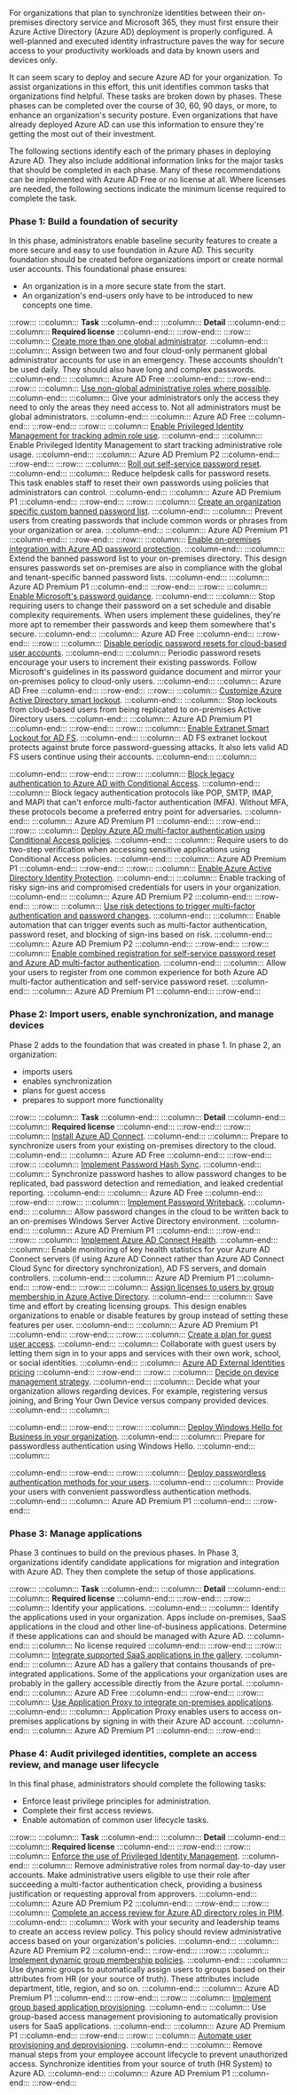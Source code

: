For organizations that plan to synchronize identities between their on-premises directory service and Microsoft 365, they must first ensure their Azure Active Directory (Azure AD) deployment is properly configured. A well-planned and executed identity infrastructure paves the way for secure access to your productivity workloads and data by known users and devices only.

It can seem scary to deploy and secure Azure AD for your organization. To assist organizations in this effort, this unit identifies common tasks that organizations find helpful. These tasks are broken down by phases. These phases can be completed over the course of 30, 60, 90 days, or more, to enhance an organization's security posture. Even organizations that have already deployed Azure AD can use this information to ensure they're getting the most out of their investment.

The following sections identify each of the primary phases in deploying Azure AD. They also include additional information links for the major tasks that should be completed in each phase. Many of these recommendations can be implemented with Azure AD Free or no license at all. Where licenses are needed, the following sections indicate the minimum license required to complete the task.

### Phase 1: Build a foundation of security

In this phase, administrators enable baseline security features to create a more secure and easy to use foundation in Azure AD. This security foundation should be created before organizations import or create normal user accounts. This foundational phase ensures:

 -  An organization is in a more secure state from the start.
 -  An organization's end-users only have to be introduced to new concepts one time.

:::row:::
  :::column:::
    **Task**
  :::column-end:::
  :::column:::
    **Detail**
  :::column-end:::
  :::column:::
    **Required license**
  :::column-end:::
:::row-end:::
:::row:::
  :::column:::
    [Create more than one global administrator](/azure/active-directory/roles/security-emergency-access?azure-portal=true).
  :::column-end:::
  :::column:::
    Assign between two and four cloud-only permanent global administrator accounts for use in an emergency. These accounts shouldn't be used daily. They should also have long and complex passwords.
  :::column-end:::
  :::column:::
    Azure AD Free
  :::column-end:::
:::row-end:::
:::row:::
  :::column:::
    [Use non-global administrative roles where possible](/azure/active-directory/roles/permissions-reference?azure-portal=true).
  :::column-end:::
  :::column:::
    Give your administrators only the access they need to only the areas they need access to. Not all administrators must be global administrators.
  :::column-end:::
  :::column:::
    Azure AD Free
  :::column-end:::
:::row-end:::
:::row:::
  :::column:::
    [Enable Privileged Identity Management for tracking admin role use](/azure/active-directory/privileged-identity-management/pim-getting-started?azure-portal=true).
  :::column-end:::
  :::column:::
    Enable Privileged Identity Management to start tracking administrative role usage.
  :::column-end:::
  :::column:::
    Azure AD Premium P2
  :::column-end:::
:::row-end:::
:::row:::
  :::column:::
    [Roll out self-service password reset](/azure/active-directory/authentication/howto-sspr-deployment?azure-portal=true).
  :::column-end:::
  :::column:::
    Reduce helpdesk calls for password resets. This task enables staff to reset their own passwords using policies that administrators can control.
  :::column-end:::
  :::column:::
    Azure AD Premium P1
  :::column-end:::
:::row-end:::
:::row:::
  :::column:::
    [Create an organization specific custom banned password list](/azure/active-directory/authentication/tutorial-configure-custom-password-protection?azure-portal=true).
  :::column-end:::
  :::column:::
    Prevent users from creating passwords that include common words or phrases from your organization or area.
  :::column-end:::
  :::column:::
    Azure AD Premium P1
  :::column-end:::
:::row-end:::
:::row:::
  :::column:::
    [Enable on-premises integration with Azure AD password protection](/azure/active-directory/authentication/concept-password-ban-bad-on-premises?azure-portal=true).
  :::column-end:::
  :::column:::
    Extend the banned password list to your on-premises directory. This design ensures passwords set on-premises are also in compliance with the global and tenant-specific banned password lists.
  :::column-end:::
  :::column:::
    Azure AD Premium P1
  :::column-end:::
:::row-end:::
:::row:::
  :::column:::
    [Enable Microsoft's password guidance](https://www.microsoft.com/research/publication/password-guidance?azure-portal=true).
  :::column-end:::
  :::column:::
    Stop requiring users to change their password on a set schedule and disable complexity requirements. When users implement these guidelines, they're more apt to remember their passwords and keep them somewhere that's secure.
  :::column-end:::
  :::column:::
    Azure AD Free
  :::column-end:::
:::row-end:::
:::row:::
  :::column:::
    [Disable periodic password resets for cloud-based user accounts](/azure/active-directory/authentication/concept-sspr-policy#set-a-password-to-never-expire?azure-portal=true).
  :::column-end:::
  :::column:::
    Periodic password resets encourage your users to increment their existing passwords. Follow Microsoft's guidelines in its password guidance document and mirror your on-premises policy to cloud-only users.
  :::column-end:::
  :::column:::
    Azure AD Free
  :::column-end:::
:::row-end:::
:::row:::
  :::column:::
    [Customize Azure Active Directory smart lockout](/azure/active-directory/authentication/howto-password-smart-lockout?azure-portal=true).
  :::column-end:::
  :::column:::
    Stop lockouts from cloud-based users from being replicated to on-premises Active Directory users.
  :::column-end:::
  :::column:::
    Azure AD Premium P1
  :::column-end:::
:::row-end:::
:::row:::
  :::column:::
    [Enable Extranet Smart Lockout for AD FS](/windows-server/identity/ad-fs/operations/configure-ad-fs-extranet-smart-lockout-protection?azure-portal=true).
  :::column-end:::
  :::column:::
    AD FS extranet lockout protects against brute force password-guessing attacks. It also lets valid AD FS users continue using their accounts.
  :::column-end:::
  :::column:::
    
  :::column-end:::
:::row-end:::
:::row:::
  :::column:::
    [Block legacy authentication to Azure AD with Conditional Access](/azure/active-directory/conditional-access/block-legacy-authentication?azure-portal=true).
  :::column-end:::
  :::column:::
    Block legacy authentication protocols like POP, SMTP, IMAP, and MAPI that can't enforce multi-factor authentication (MFA). Without MFA, these protocols become a preferred entry point for adversaries.
  :::column-end:::
  :::column:::
    Azure AD Premium P1
  :::column-end:::
:::row-end:::
:::row:::
  :::column:::
    [Deploy Azure AD multi-factor authentication using Conditional Access policies](/azure/active-directory/authentication/howto-mfa-getstarted?azure-portal=true).
  :::column-end:::
  :::column:::
    Require users to do two-step verification when accessing sensitive applications using Conditional Access policies.
  :::column-end:::
  :::column:::
    Azure AD Premium P1
  :::column-end:::
:::row-end:::
:::row:::
  :::column:::
    [Enable Azure Active Directory Identity Protection](/azure/active-directory/identity-protection/overview-identity-protection?azure-portal=true).
  :::column-end:::
  :::column:::
    Enable tracking of risky sign-ins and compromised credentials for users in your organization.
  :::column-end:::
  :::column:::
    Azure AD Premium P2
  :::column-end:::
:::row-end:::
:::row:::
  :::column:::
    [Use risk detections to trigger multi-factor authentication and password changes](/azure/active-directory/authentication/tutorial-risk-based-sspr-mfa?azure-portal=true).
  :::column-end:::
  :::column:::
    Enable automation that can trigger events such as multi-factor authentication, password reset, and blocking of sign-ins based on risk.
  :::column-end:::
  :::column:::
    Azure AD Premium P2
  :::column-end:::
:::row-end:::
:::row:::
  :::column:::
    [Enable combined registration for self-service password reset and Azure AD multi-factor authentication](/azure/active-directory/authentication/concept-registration-mfa-sspr-combined?azure-portal=true).
  :::column-end:::
  :::column:::
    Allow your users to register from one common experience for both Azure AD multi-factor authentication and self-service password reset.
  :::column-end:::
  :::column:::
    Azure AD Premium P1
  :::column-end:::
:::row-end:::


### Phase 2: Import users, enable synchronization, and manage devices

Phase 2 adds to the foundation that was created in phase 1. In phase 2, an organization:

 -  imports users
 -  enables synchronization
 -  plans for guest access
 -  prepares to support more functionality

:::row:::
  :::column:::
    **Task**
  :::column-end:::
  :::column:::
    **Detail**
  :::column-end:::
  :::column:::
    **Required license**
  :::column-end:::
:::row-end:::
:::row:::
  :::column:::
    [Install Azure AD Connect](/azure/active-directory/hybrid/how-to-connect-install-select-installation?azure-portal=true).
  :::column-end:::
  :::column:::
    Prepare to synchronize users from your existing on-premises directory to the cloud.
  :::column-end:::
  :::column:::
    Azure AD Free
  :::column-end:::
:::row-end:::
:::row:::
  :::column:::
    [Implement Password Hash Sync](/azure/active-directory/hybrid/how-to-connect-password-hash-synchronization?azure-portal=true).
  :::column-end:::
  :::column:::
    Synchronize password hashes to allow password changes to be replicated, bad password detection and remediation, and leaked credential reporting.
  :::column-end:::
  :::column:::
    Azure AD Free
  :::column-end:::
:::row-end:::
:::row:::
  :::column:::
    [Implement Password Writeback](/azure/active-directory/authentication/tutorial-enable-sspr-writeback?azure-portal=true).
  :::column-end:::
  :::column:::
    Allow password changes in the cloud to be written back to an on-premises Windows Server Active Directory environment.
  :::column-end:::
  :::column:::
    Azure AD Premium P1
  :::column-end:::
:::row-end:::
:::row:::
  :::column:::
    [Implement Azure AD Connect Health](/azure/active-directory/hybrid/whatis-azure-ad-connect#what-is-azure-ad-connect-health?azure-portal=true).
  :::column-end:::
  :::column:::
    Enable monitoring of key health statistics for your Azure AD Connect servers (if using Azure AD Connect rather than Azure AD Connect Cloud Sync for directory synchronization), AD FS servers, and domain controllers.
  :::column-end:::
  :::column:::
    Azure AD Premium P1
  :::column-end:::
:::row-end:::
:::row:::
  :::column:::
    [Assign licenses to users by group membership in Azure Active Directory](/azure/active-directory/enterprise-users/licensing-groups-assign?azure-portal=true).
  :::column-end:::
  :::column:::
    Save time and effort by creating licensing groups. This design enables organizations to enable or disable features by group instead of setting these features per user.
  :::column-end:::
  :::column:::
    Azure AD Premium P1
  :::column-end:::
:::row-end:::
:::row:::
  :::column:::
    [Create a plan for guest user access](/azure/active-directory/external-identities/what-is-b2b?azure-portal=true).
  :::column-end:::
  :::column:::
    Collaborate with guest users by letting them sign in to your apps and services with their own work, school, or social identities.
  :::column-end:::
  :::column:::
    [Azure AD External Identities pricing](/azure/active-directory/external-identities/external-identities-pricing?azure-portal=true)
  :::column-end:::
:::row-end:::
:::row:::
  :::column:::
    [Decide on device management strategy](/azure/active-directory/devices/overview?azure-portal=true).
  :::column-end:::
  :::column:::
    Decide what your organization allows regarding devices. For example, registering versus joining, and Bring Your Own Device versus company provided devices.
  :::column-end:::
  :::column:::
    
  :::column-end:::
:::row-end:::
:::row:::
  :::column:::
    [Deploy Windows Hello for Business in your organization](/windows/security/identity-protection/hello-for-business/hello-manage-in-organization?azure-portal=true).
  :::column-end:::
  :::column:::
    Prepare for passwordless authentication using Windows Hello.
  :::column-end:::
  :::column:::
    
  :::column-end:::
:::row-end:::
:::row:::
  :::column:::
    [Deploy passwordless authentication methods for your users](/azure/active-directory/authentication/concept-authentication-passwordless?azure-portal=true).
  :::column-end:::
  :::column:::
    Provide your users with convenient passwordless authentication methods.
  :::column-end:::
  :::column:::
    Azure AD Premium P1
  :::column-end:::
:::row-end:::


### Phase 3: Manage applications

Phase 3 continues to build on the previous phases. In Phase 3, organizations identify candidate applications for migration and integration with Azure AD. They then complete the setup of those applications.

:::row:::
  :::column:::
    **Task**
  :::column-end:::
  :::column:::
    **Detail**
  :::column-end:::
  :::column:::
    **Required license**
  :::column-end:::
:::row-end:::
:::row:::
  :::column:::
    Identify your applications.
  :::column-end:::
  :::column:::
    Identify the applications used in your organization. Apps include on-premises, SaaS applications in the cloud and other line-of-business applications. Determine if these applications can and should be managed with Azure AD.
  :::column-end:::
  :::column:::
    No license required
  :::column-end:::
:::row-end:::
:::row:::
  :::column:::
    [Integrate supported SaaS applications in the gallery](/azure/active-directory/manage-apps/add-application-portal?azure-portal=true).
  :::column-end:::
  :::column:::
    Azure AD has a gallery that contains thousands of pre-integrated applications. Some of the applications your organization uses are probably in the gallery accessible directly from the Azure portal.
  :::column-end:::
  :::column:::
    Azure AD Free
  :::column-end:::
:::row-end:::
:::row:::
  :::column:::
    [Use Application Proxy to integrate on-premises applications](/azure/active-directory/app-proxy/application-proxy-add-on-premises-application?azure-portal=true).
  :::column-end:::
  :::column:::
    Application Proxy enables users to access on-premises applications by signing in with their Azure AD account.
  :::column-end:::
  :::column:::
    Azure AD Premium P1
  :::column-end:::
:::row-end:::


### Phase 4: Audit privileged identities, complete an access review, and manage user lifecycle

In this final phase, administrators should complete the following tasks:

 -  Enforce least privilege principles for administration.
 -  Complete their first access reviews.
 -  Enable automation of common user lifecycle tasks.

:::row:::
  :::column:::
    **Task**
  :::column-end:::
  :::column:::
    **Detail**
  :::column-end:::
  :::column:::
    **Required license**
  :::column-end:::
:::row-end:::
:::row:::
  :::column:::
    [Enforce the use of Privileged Identity Management](/azure/active-directory/privileged-identity-management/pim-security-wizard?azure-portal=true).
  :::column-end:::
  :::column:::
    Remove administrative roles from normal day-to-day user accounts. Make administrative users eligible to use their role after succeeding a multi-factor authentication check, providing a business justification or requesting approval from approvers.
  :::column-end:::
  :::column:::
    Azure AD Premium P2
  :::column-end:::
:::row-end:::
:::row:::
  :::column:::
    [Complete an access review for Azure AD directory roles in PIM](/azure/active-directory/privileged-identity-management/pim-create-azure-ad-roles-and-resource-roles-review?azure-portal=true).
  :::column-end:::
  :::column:::
    Work with your security and leadership teams to create an access review policy. This policy should review administrative access based on your organization's policies.
  :::column-end:::
  :::column:::
    Azure AD Premium P2
  :::column-end:::
:::row-end:::
:::row:::
  :::column:::
    [Implement dynamic group membership policies](/azure/active-directory/enterprise-users/groups-dynamic-membership?azure-portal=true).
  :::column-end:::
  :::column:::
    Use dynamic groups to automatically assign users to groups based on their attributes from HR (or your source of truth). These attributes include department, title, region, and so on.
  :::column-end:::
  :::column:::
    Azure AD Premium P1
  :::column-end:::
:::row-end:::
:::row:::
  :::column:::
    [Implement group based application provisioning](/azure/active-directory/manage-apps/what-is-access-management?azure-portal=true).
  :::column-end:::
  :::column:::
    Use group-based access management provisioning to automatically provision users for SaaS applications.
  :::column-end:::
  :::column:::
    Azure AD Premium P1
  :::column-end:::
:::row-end:::
:::row:::
  :::column:::
    [Automate user provisioning and deprovisioning](/azure/active-directory/app-provisioning/user-provisioning?azure-portal=true).
  :::column-end:::
  :::column:::
    Remove manual steps from your employee account lifecycle to prevent unauthorized access. Synchronize identities from your source of truth (HR System) to Azure AD.
  :::column-end:::
  :::column:::
    Azure AD Premium P1
  :::column-end:::
:::row-end:::
